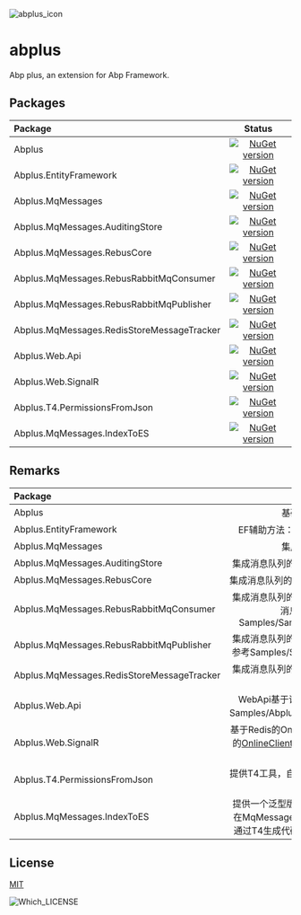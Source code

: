 ![abplus_icon](https://github.com/personball/abplus/blob/master/abplus_icon.png?raw=true)
# abplus
Abp plus, an extension for Abp Framework. 

## Packages

|Package|Status|
|:------|:-----:|
|Abplus|[![NuGet version](https://badge.fury.io/nu/Abplus.svg)](https://badge.fury.io/nu/Abplus)|
|Abplus.EntityFramework|[![NuGet version](https://badge.fury.io/nu/Abplus.EntityFramework.svg)](https://badge.fury.io/nu/Abplus.EntityFramework)|
|Abplus.MqMessages|[![NuGet version](https://badge.fury.io/nu/Abplus.MqMessages.svg)](https://badge.fury.io/nu/Abplus.MqMessages)|
|Abplus.MqMessages.AuditingStore|[![NuGet version](https://badge.fury.io/nu/Abplus.MqMessages.AuditingStore.svg)](https://badge.fury.io/nu/Abplus.MqMessages.AuditingStore)|
|Abplus.MqMessages.RebusCore|[![NuGet version](https://badge.fury.io/nu/Abplus.MqMessages.RebusCore.svg)](https://badge.fury.io/nu/Abplus.MqMessages.RebusCore)|
|Abplus.MqMessages.RebusRabbitMqConsumer|[![NuGet version](https://badge.fury.io/nu/Abplus.MqMessages.RebusRabbitMqConsumer.svg)](https://badge.fury.io/nu/Abplus.MqMessages.RebusRabbitMqConsumer)|
|Abplus.MqMessages.RebusRabbitMqPublisher|[![NuGet version](https://badge.fury.io/nu/Abplus.MqMessages.RebusRabbitMqPublisher.svg)](https://badge.fury.io/nu/Abplus.MqMessages.RebusRabbitMqPublisher)|
|Abplus.MqMessages.RedisStoreMessageTracker|[![NuGet version](https://badge.fury.io/nu/Abplus.MqMessages.RedisStoreMessageTracker.svg)](https://badge.fury.io/nu/Abplus.MqMessages.RedisStoreMessageTracker)|
|Abplus.Web.Api|[![NuGet version](https://badge.fury.io/nu/Abplus.Web.Api.svg)](https://badge.fury.io/nu/Abplus.Web.Api)|
|Abplus.Web.SignalR|[![NuGet version](https://badge.fury.io/nu/Abplus.Web.SignalR.svg)](https://badge.fury.io/nu/Abplus.Web.SignalR)|
|Abplus.T4.PermissionsFromJson|[![NuGet version](https://badge.fury.io/nu/Abplus.T4.PermissionsFromJson.svg)](https://badge.fury.io/nu/Abplus.T4.PermissionsFromJson)|
|Abplus.MqMessages.IndexToES|[![NuGet version](https://badge.fury.io/nu/Abplus.MqMessages.IndexToES.svg)](https://badge.fury.io/nu/Abplus.MqMessages.IndexToES)|
## Remarks

|Package|Remark|
|:------|:-----:|
|Abplus|基础概念扩展及接口定义|
|Abplus.EntityFramework|EF辅助方法：预热，自动注册FluentApi配置类|
|Abplus.MqMessages|集成消息队列的扩展方案|
|Abplus.MqMessages.AuditingStore|集成消息队列的扩展方案，审计日志发送消息队列|
|Abplus.MqMessages.RebusCore|集成消息队列的扩展方案，Rebus Publisher的实现|
|Abplus.MqMessages.RebusRabbitMqConsumer|集成消息队列的扩展方案，消费端模块（具备发布消息能力）,使用方法参考Samples/Sample.RebusRabbitMqConsumer|
|Abplus.MqMessages.RebusRabbitMqPublisher|集成消息队列的扩展方案，生产端模块，使用方法参考Samples/Sample.RebusRabbitMqPublisher|
|Abplus.MqMessages.RedisStoreMessageTracker|集成消息队列的扩展方案，消费端消费行为的幂等支持|
|Abplus.Web.Api|WebApi基于请求头的版本化机制，使用方法见Samples/Abplus.WebApiVersionRoute.Sample。|
|Abplus.Web.SignalR|基于Redis的OnlineClientManager，解决Abp自带的[OnlineClientManager](https://github.com/aspnetboilerplate/aspnetboilerplate/blob/dev/src/Abp/RealTime/OnlineClientManager.cs#L26)在线状态不跨进程共享的问题。|
|Abplus.T4.PermissionsFromJson|提供T4工具，自动从Json文件定义中生成权限定义和权限树|
|Abplus.MqMessages.IndexToES|提供一个泛型版RebusHandler及T4工具，自动替在MqMessagesT4Register注册的MqMessages通过T4生成代码，将消息索引到ElasticSearch。|


## License

[MIT](LICENSE)

![Which_LICENSE](https://github.com/personball/abplus/blob/master/Which_LICENSE.jpg?raw=true)